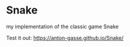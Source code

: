 # Snake
my implementation of the classic game Snake

Test it out: https://anton-gasse.github.io/Snake/
